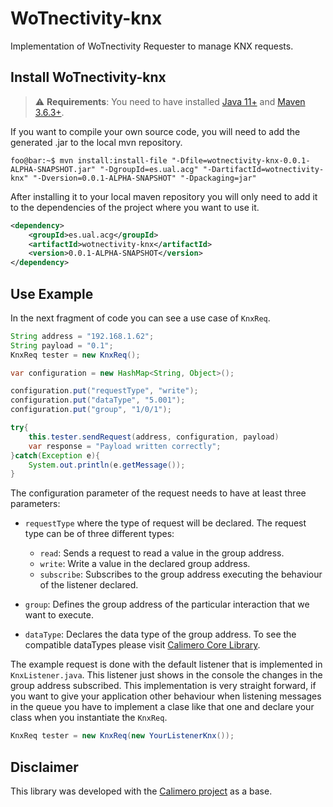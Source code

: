 # WoTnectivity-knx
Implementation of WoTnectivity Requester to manage KNX requests.

## Install WoTnectivity-knx

> :warning: **Requirements**: You need to have installed [Java 11+](https://openjdk.java.net/projects/jdk/11/) and [Maven 3.6.3+](http://maven.apache.org).

If you want to compile your own source code, you will need to add the generated .jar to the local mvn repository.

```console
foo@bar:~$ mvn install:install-file "-Dfile=wotnectivity-knx-0.0.1-ALPHA-SNAPSHOT.jar" "-DgroupId=es.ual.acg" "-DartifactId=wotnectivity-knx" "-Dversion=0.0.1-ALPHA-SNAPSHOT" "-Dpackaging=jar"
```

After installing it to your local maven repository you will only need to add it to the dependencies of the project where you want to use it.

```xml
<dependency>
    <groupId>es.ual.acg</groupId>
    <artifactId>wotnectivity-knx</artifactId>
    <version>0.0.1-ALPHA-SNAPSHOT</version>
</dependency>
```

## Use Example

In the next fragment of code you can see a use case of `KnxReq`.

```java
String address = "192.168.1.62";
String payload = "0.1";
KnxReq tester = new KnxReq();

var configuration = new HashMap<String, Object>();

configuration.put("requestType", "write");
configuration.put("dataType", "5.001");
configuration.put("group", "1/0/1");

try{
    this.tester.sendRequest(address, configuration, payload)
    var response = "Payload written correctly";
}catch(Exception e){
    System.out.println(e.getMessage());
}
```

The configuration parameter of the request needs to have at least three parameters: 

* `requestType` where the type of request will be declared. The request type can be of three different types:

    * `read`: Sends a request to read a value in the group address.
    * `write`: Write a value in the declared group address.
    * `subscribe`: Subscribes to the group address executing the behaviour of the listener declared.

* `group`: Defines the group address of the particular interaction that we want to execute.

* `dataType`: Declares the data type of the group address. To see the compatible dataTypes please visit [Calimero Core Library](https://github.com/calimero-project/calimero-core).

The example request is done with the default listener that is implemented in `KnxListener.java`. This listener just shows in the console the changes in the group address subscribed. This implementation is very straight forward, if you want to give your application other behaviour when listening messages in the queue you have to implement a clase like that one and declare your class when you instantiate the `KnxReq`.

```java
KnxReq tester = new KnxReq(new YourListenerKnx());
```

## Disclaimer

This library was developed with the [Calimero project](https://github.com/calimero-project/introduction) as a base.